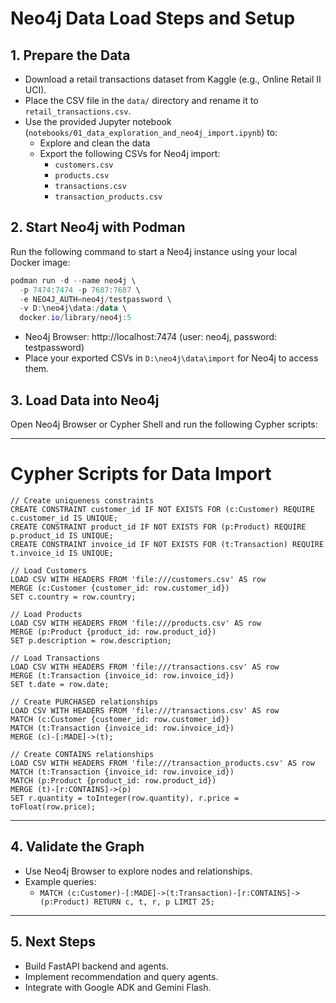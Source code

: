 # Neo4j Data Load Steps and Setup

## 1. Prepare the Data
- Download a retail transactions dataset from Kaggle (e.g., Online Retail II UCI).
- Place the CSV file in the `data/` directory and rename it to `retail_transactions.csv`.
- Use the provided Jupyter notebook (`notebooks/01_data_exploration_and_neo4j_import.ipynb`) to:
  - Explore and clean the data
  - Export the following CSVs for Neo4j import:
    - `customers.csv`
    - `products.csv`
    - `transactions.csv`
    - `transaction_products.csv`

## 2. Start Neo4j with Podman
Run the following command to start a Neo4j instance using your local Docker image:

```powershell
podman run -d --name neo4j \
  -p 7474:7474 -p 7687:7687 \
  -e NEO4J_AUTH=neo4j/testpassword \
  -v D:\neo4j\data:/data \
  docker.io/library/neo4j:5
```
- Neo4j Browser: http://localhost:7474 (user: neo4j, password: testpassword)
- Place your exported CSVs in `D:\neo4j\data\import` for Neo4j to access them.

## 3. Load Data into Neo4j
Open Neo4j Browser or Cypher Shell and run the following Cypher scripts:

---

# Cypher Scripts for Data Import

```cypher
// Create uniqueness constraints
CREATE CONSTRAINT customer_id IF NOT EXISTS FOR (c:Customer) REQUIRE c.customer_id IS UNIQUE;
CREATE CONSTRAINT product_id IF NOT EXISTS FOR (p:Product) REQUIRE p.product_id IS UNIQUE;
CREATE CONSTRAINT invoice_id IF NOT EXISTS FOR (t:Transaction) REQUIRE t.invoice_id IS UNIQUE;

// Load Customers
LOAD CSV WITH HEADERS FROM 'file:///customers.csv' AS row
MERGE (c:Customer {customer_id: row.customer_id})
SET c.country = row.country;

// Load Products
LOAD CSV WITH HEADERS FROM 'file:///products.csv' AS row
MERGE (p:Product {product_id: row.product_id})
SET p.description = row.description;

// Load Transactions
LOAD CSV WITH HEADERS FROM 'file:///transactions.csv' AS row
MERGE (t:Transaction {invoice_id: row.invoice_id})
SET t.date = row.date;

// Create PURCHASED relationships
LOAD CSV WITH HEADERS FROM 'file:///transactions.csv' AS row
MATCH (c:Customer {customer_id: row.customer_id})
MATCH (t:Transaction {invoice_id: row.invoice_id})
MERGE (c)-[:MADE]->(t);

// Create CONTAINS relationships
LOAD CSV WITH HEADERS FROM 'file:///transaction_products.csv' AS row
MATCH (t:Transaction {invoice_id: row.invoice_id})
MATCH (p:Product {product_id: row.product_id})
MERGE (t)-[r:CONTAINS]->(p)
SET r.quantity = toInteger(row.quantity), r.price = toFloat(row.price);
```

---

## 4. Validate the Graph
- Use Neo4j Browser to explore nodes and relationships.
- Example queries:
  - `MATCH (c:Customer)-[:MADE]->(t:Transaction)-[r:CONTAINS]->(p:Product) RETURN c, t, r, p LIMIT 25;`

---

## 5. Next Steps
- Build FastAPI backend and agents.
- Implement recommendation and query agents.
- Integrate with Google ADK and Gemini Flash.
